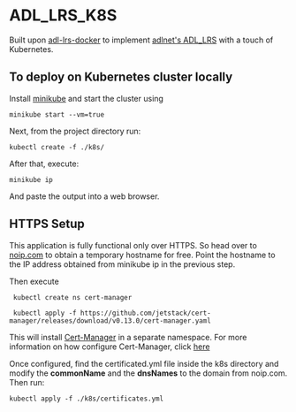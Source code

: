# ADL_LRS_K8S

Built upon [adl-lrs-docker](https://github.com/vbhayden/adl-lrs-docker) to implement [adlnet's ADL_LRS](https://github.com/adlnet/ADL_LRS) with a touch of Kubernetes.


## To deploy on Kubernetes cluster locally
Install [minikube](https://minikube.sigs.k8s.io/docs/start/) and start the cluster using 

`minikube start --vm=true`

Next, from the project directory run:

`kubectl create -f ./k8s/`

After that, execute:

`minikube ip`

And paste the output into a web browser.

## HTTPS Setup
This application is fully functional only over HTTPS. So head over to [noip.com](noip.com) to obtain a temporary hostname for free. 
Point the hostname to the IP address obtained from minikube ip in the previous step. 

Then execute 

` kubectl create ns cert-manager`
  
` kubectl apply -f https://github.com/jetstack/cert-manager/releases/download/v0.13.0/cert-manager.yaml`
 
 
This will install [Cert-Manager](https://cert-manager.io/) in a separate namespace. For more information on how configure Cert-Manager, click [here](https://medium.com/flant-com/cert-manager-lets-encrypt-ssl-certs-for-kubernetes-7642e463bbce)

Once configured, find the certificated.yml file inside the k8s directory and modify the **commonName** and the **dnsNames** to the domain from noip.com. Then run: 

`kubectl apply -f ./k8s/certificates.yml`

